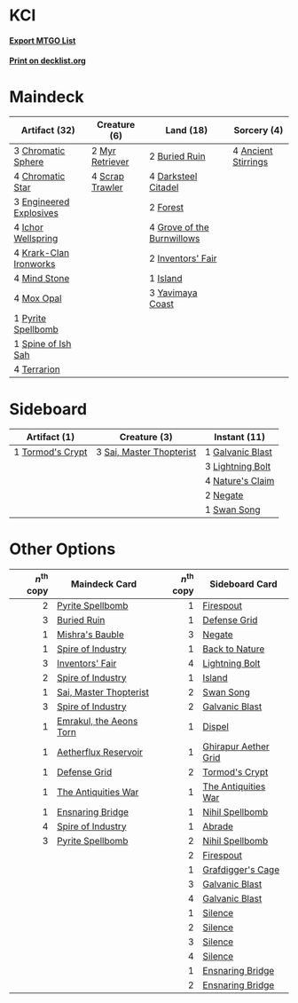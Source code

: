 # KCI

#### [Export MTGO List](../collection/KCI/KCI.txt)
#### [Print on decklist.org](http://decklist.org/?deckmain=4%09Ancient%20Stirrings%0A2%09Buried%20Ruin%0A3%09Chromatic%20Sphere%0A4%09Chromatic%20Star%0A4%09Darksteel%20Citadel%0A3%09Engineered%20Explosives%0A2%09Forest%0A4%09Grove%20of%20the%20Burnwillows%0A4%09Ichor%20Wellspring%0A2%09Inventors'%20Fair%0A1%09Island%0A4%09Krark-Clan%20Ironworks%0A4%09Mind%20Stone%0A4%09Mox%20Opal%0A2%09Myr%20Retriever%0A1%09Pyrite%20Spellbomb%0A4%09Scrap%20Trawler%0A1%09Spine%20of%20Ish%20Sah%0A4%09Terrarion%0A3%09Yavimaya%20Coast&deckside=1%09Galvanic%20Blast%0A3%09Lightning%20Bolt%0A4%09Nature's%20Claim%0A2%09Negate%0A3%09Sai,%20Master%20Thopterist%0A1%09Swan%20Song%0A1%09Tormod's%20Crypt)
# Maindeck

|                                          Artifact (32)                                           |                                       Creature (6)                                       |                                              Land (18)                                              |                                         Sorcery (4)                                          |
|--------------------------------------------------------------------------------------------------|------------------------------------------------------------------------------------------|-----------------------------------------------------------------------------------------------------|----------------------------------------------------------------------------------------------|
|3 [Chromatic Sphere](http://gatherer.wizards.com/Pages/Card/Details.aspx?multiverseid=46046)      |2 [Myr Retriever](http://gatherer.wizards.com/Pages/Card/Details.aspx?multiverseid=370520)|2 [Buried Ruin](http://gatherer.wizards.com/Pages/Card/Details.aspx?multiverseid=446977)             |4 [Ancient Stirrings](http://gatherer.wizards.com/Pages/Card/Details.aspx?multiverseid=442148)|
|4 [Chromatic Star](http://gatherer.wizards.com/Pages/Card/Details.aspx?multiverseid=118891)       |4 [Scrap Trawler](http://gatherer.wizards.com/Pages/Card/Details.aspx?multiverseid=423842)|4 [Darksteel Citadel](http://gatherer.wizards.com/Pages/Card/Details.aspx?multiverseid=397853)       |                                                                                              |
|3 [Engineered Explosives](http://gatherer.wizards.com/Pages/Card/Details.aspx?multiverseid=370549)|                                                                                          |2 [Forest](http://gatherer.wizards.com/Pages/Card/Details.aspx?multiverseid=439605)                  |                                                                                              |
|4 [Ichor Wellspring](http://gatherer.wizards.com/Pages/Card/Details.aspx?multiverseid=442790)     |                                                                                          |4 [Grove of the Burnwillows](http://gatherer.wizards.com/Pages/Card/Details.aspx?multiverseid=438804)|                                                                                              |
|4 [Krark-Clan Ironworks](http://gatherer.wizards.com/Pages/Card/Details.aspx?multiverseid=51633)  |                                                                                          |2 [Inventors' Fair](http://gatherer.wizards.com/Pages/Card/Details.aspx?multiverseid=417820)         |                                                                                              |
|4 [Mind Stone](http://gatherer.wizards.com/Pages/Card/Details.aspx?multiverseid=438785)           |                                                                                          |1 [Island](http://gatherer.wizards.com/Pages/Card/Details.aspx?multiverseid=439602)                  |                                                                                              |
|4 [Mox Opal](http://gatherer.wizards.com/Pages/Card/Details.aspx?multiverseid=397719)             |                                                                                          |3 [Yavimaya Coast](http://gatherer.wizards.com/Pages/Card/Details.aspx?multiverseid=398566)          |                                                                                              |
|1 [Pyrite Spellbomb](http://gatherer.wizards.com/Pages/Card/Details.aspx?multiverseid=370512)     |                                                                                          |                                                                                                     |                                                                                              |
|1 [Spine of Ish Sah](http://gatherer.wizards.com/Pages/Card/Details.aspx?multiverseid=446956)     |                                                                                          |                                                                                                     |                                                                                              |
|4 [Terrarion](http://gatherer.wizards.com/Pages/Card/Details.aspx?multiverseid=83629)             |                                                                                          |                                                                                                     |                                                                                              |


# Sideboard

|                                       Artifact (1)                                        |                                           Creature (3)                                            |                                       Instant (11)                                        |
|-------------------------------------------------------------------------------------------|---------------------------------------------------------------------------------------------------|-------------------------------------------------------------------------------------------|
|1 [Tormod's Crypt](http://gatherer.wizards.com/Pages/Card/Details.aspx?multiverseid=389723)|3 [Sai, Master Thopterist](http://gatherer.wizards.com/Pages/Card/Details.aspx?multiverseid=447205)|1 [Galvanic Blast](http://gatherer.wizards.com/Pages/Card/Details.aspx?multiverseid=442781)|
|                                                                                           |                                                                                                   |3 [Lightning Bolt](http://gatherer.wizards.com/Pages/Card/Details.aspx?multiverseid=234704)|
|                                                                                           |                                                                                                   |4 [Nature's Claim](http://gatherer.wizards.com/Pages/Card/Details.aspx?multiverseid=438743)|
|                                                                                           |                                                                                                   |2 [Negate](http://gatherer.wizards.com/Pages/Card/Details.aspx?multiverseid=447135)        |
|                                                                                           |                                                                                                   |1 [Swan Song](http://gatherer.wizards.com/Pages/Card/Details.aspx?multiverseid=420715)     |


# Other Options

|*n*<sup>th</sup> copy|                                          Maindeck Card                                           |*n*<sup>th</sup> copy|                                        Sideboard Card                                         |
|--------------------:|--------------------------------------------------------------------------------------------------|--------------------:|-----------------------------------------------------------------------------------------------|
|                    2|[Pyrite Spellbomb](http://gatherer.wizards.com/Pages/Card/Details.aspx?multiverseid=370512)       |                    1|[Firespout](http://gatherer.wizards.com/Pages/Card/Details.aspx?multiverseid=386289)           |
|                    3|[Buried Ruin](http://gatherer.wizards.com/Pages/Card/Details.aspx?multiverseid=446977)            |                    1|[Defense Grid](http://gatherer.wizards.com/Pages/Card/Details.aspx?multiverseid=425805)        |
|                    1|[Mishra's Bauble](http://gatherer.wizards.com/Pages/Card/Details.aspx?multiverseid=438787)        |                    3|[Negate](http://gatherer.wizards.com/Pages/Card/Details.aspx?multiverseid=447135)              |
|                    1|[Spire of Industry](http://gatherer.wizards.com/Pages/Card/Details.aspx?multiverseid=423851)      |                    1|[Back to Nature](http://gatherer.wizards.com/Pages/Card/Details.aspx?multiverseid=383187)      |
|                    3|[Inventors' Fair](http://gatherer.wizards.com/Pages/Card/Details.aspx?multiverseid=417820)        |                    4|[Lightning Bolt](http://gatherer.wizards.com/Pages/Card/Details.aspx?multiverseid=234704)      |
|                    2|[Spire of Industry](http://gatherer.wizards.com/Pages/Card/Details.aspx?multiverseid=423851)      |                    1|[Island](http://gatherer.wizards.com/Pages/Card/Details.aspx?multiverseid=439602)              |
|                    1|[Sai, Master Thopterist](http://gatherer.wizards.com/Pages/Card/Details.aspx?multiverseid=447205) |                    2|[Swan Song](http://gatherer.wizards.com/Pages/Card/Details.aspx?multiverseid=420715)           |
|                    3|[Spire of Industry](http://gatherer.wizards.com/Pages/Card/Details.aspx?multiverseid=423851)      |                    2|[Galvanic Blast](http://gatherer.wizards.com/Pages/Card/Details.aspx?multiverseid=442781)      |
|                    1|[Emrakul, the Aeons Torn](http://gatherer.wizards.com/Pages/Card/Details.aspx?multiverseid=397905)|                    1|[Dispel](http://gatherer.wizards.com/Pages/Card/Details.aspx?multiverseid=201562)              |
|                    1|[Aetherflux Reservoir](http://gatherer.wizards.com/Pages/Card/Details.aspx?multiverseid=417765)   |                    1|[Ghirapur Aether Grid](http://gatherer.wizards.com/Pages/Card/Details.aspx?multiverseid=398517)|
|                    1|[Defense Grid](http://gatherer.wizards.com/Pages/Card/Details.aspx?multiverseid=425805)           |                    2|[Tormod's Crypt](http://gatherer.wizards.com/Pages/Card/Details.aspx?multiverseid=389723)      |
|                    1|[The Antiquities War](http://gatherer.wizards.com/Pages/Card/Details.aspx?multiverseid=442930)    |                    1|[The Antiquities War](http://gatherer.wizards.com/Pages/Card/Details.aspx?multiverseid=442930) |
|                    1|[Ensnaring Bridge](http://gatherer.wizards.com/Pages/Card/Details.aspx?multiverseid=442213)       |                    1|[Nihil Spellbomb](http://gatherer.wizards.com/Pages/Card/Details.aspx?multiverseid=442215)     |
|                    4|[Spire of Industry](http://gatherer.wizards.com/Pages/Card/Details.aspx?multiverseid=423851)      |                    1|[Abrade](http://gatherer.wizards.com/Pages/Card/Details.aspx?multiverseid=430772)              |
|                    3|[Pyrite Spellbomb](http://gatherer.wizards.com/Pages/Card/Details.aspx?multiverseid=370512)       |                    2|[Nihil Spellbomb](http://gatherer.wizards.com/Pages/Card/Details.aspx?multiverseid=442215)     |
|                     |                                                                                                  |                    2|[Firespout](http://gatherer.wizards.com/Pages/Card/Details.aspx?multiverseid=386289)           |
|                     |                                                                                                  |                    1|[Grafdigger's Cage](http://gatherer.wizards.com/Pages/Card/Details.aspx?multiverseid=426046)   |
|                     |                                                                                                  |                    3|[Galvanic Blast](http://gatherer.wizards.com/Pages/Card/Details.aspx?multiverseid=442781)      |
|                     |                                                                                                  |                    4|[Galvanic Blast](http://gatherer.wizards.com/Pages/Card/Details.aspx?multiverseid=442781)      |
|                     |                                                                                                  |                    1|[Silence](http://gatherer.wizards.com/Pages/Card/Details.aspx?multiverseid=370578)             |
|                     |                                                                                                  |                    2|[Silence](http://gatherer.wizards.com/Pages/Card/Details.aspx?multiverseid=370578)             |
|                     |                                                                                                  |                    3|[Silence](http://gatherer.wizards.com/Pages/Card/Details.aspx?multiverseid=370578)             |
|                     |                                                                                                  |                    4|[Silence](http://gatherer.wizards.com/Pages/Card/Details.aspx?multiverseid=370578)             |
|                     |                                                                                                  |                    1|[Ensnaring Bridge](http://gatherer.wizards.com/Pages/Card/Details.aspx?multiverseid=442213)    |
|                     |                                                                                                  |                    2|[Ensnaring Bridge](http://gatherer.wizards.com/Pages/Card/Details.aspx?multiverseid=442213)    |

